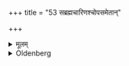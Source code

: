 +++
title = "53 सब्रह्मचारिणश्चोपसमेतान्"

+++

<details><summary>मूलम्</summary>

सब्रह्मचारिणश्चोपसमेतान् ५३
</details>

<details><summary>Oldenberg</summary>

53. And his fellow-students who have come together.
</details>
